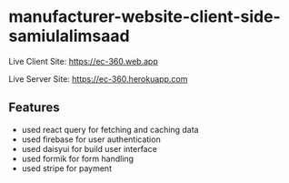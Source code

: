 # manufacturer-website-client-side-samiulalimsaad

Live Client Site: <https://ec-360.web.app>

Live Server Site: <https://ec-360.herokuapp.com>

## Features

-   used react query for fetching and caching data
-   used firebase for user authentication
-   used daisyui for build user interface
-   used formik for form handling
-   used stripe for payment
